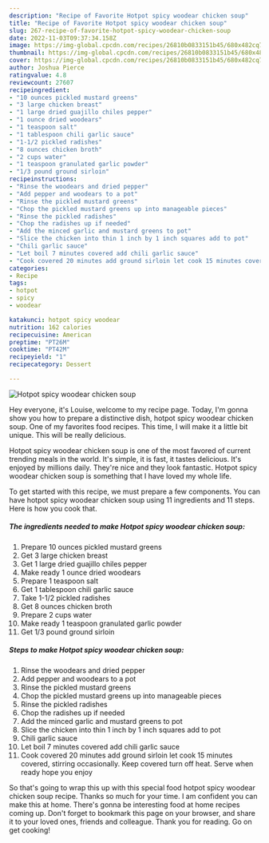 ```yaml
---
description: "Recipe of Favorite Hotpot spicy woodear chicken soup"
title: "Recipe of Favorite Hotpot spicy woodear chicken soup"
slug: 267-recipe-of-favorite-hotpot-spicy-woodear-chicken-soup
date: 2022-11-03T09:37:34.158Z
image: https://img-global.cpcdn.com/recipes/26810b0833151b45/680x482cq70/hotpot-spicy-woodear-chicken-soup-recipe-main-photo.jpg
thumbnail: https://img-global.cpcdn.com/recipes/26810b0833151b45/680x482cq70/hotpot-spicy-woodear-chicken-soup-recipe-main-photo.jpg
cover: https://img-global.cpcdn.com/recipes/26810b0833151b45/680x482cq70/hotpot-spicy-woodear-chicken-soup-recipe-main-photo.jpg
author: Joshua Pierce
ratingvalue: 4.8
reviewcount: 27607
recipeingredient:
- "10 ounces pickled mustard greens"
- "3 large chicken breast"
- "1 large dried guajillo chiles pepper"
- "1 ounce dried woodears"
- "1 teaspoon salt"
- "1 tablespoon chili garlic sauce"
- "1-1/2 pickled radishes"
- "8 ounces chicken broth"
- "2 cups water"
- "1 teaspoon granulated garlic powder"
- "1/3 pound ground sirloin"
recipeinstructions:
- "Rinse the woodears and dried pepper"
- "Add pepper and woodears to a pot"
- "Rinse the pickled mustard greens"
- "Chop the pickled mustard greens up into manageable pieces"
- "Rinse the pickled radishes"
- "Chop the radishes up if needed"
- "Add the minced garlic and mustard greens to pot"
- "Slice the chicken into thin 1 inch by 1 inch squares add to pot"
- "Chili garlic sauce"
- "Let boil 7 minutes covered add chili garlic sauce"
- "Cook covered 20 minutes add ground sirloin let cook 15 minutes covered, stirring occasionally. Keep covered turn off heat. Serve when ready hope you enjoy"
categories:
- Recipe
tags:
- hotpot
- spicy
- woodear

katakunci: hotpot spicy woodear 
nutrition: 162 calories
recipecuisine: American
preptime: "PT26M"
cooktime: "PT42M"
recipeyield: "1"
recipecategory: Dessert

---
```



![Hotpot spicy woodear chicken soup](https://img-global.cpcdn.com/recipes/26810b0833151b45/680x482cq70/hotpot-spicy-woodear-chicken-soup-recipe-main-photo.jpg)

Hey everyone, it's Louise, welcome to my recipe page. Today, I'm gonna show you how to prepare a distinctive dish, hotpot spicy woodear chicken soup. One of my favorites food recipes. This time, I will make it a little bit unique. This will be really delicious.



Hotpot spicy woodear chicken soup is one of the most favored of current trending meals in the world. It's simple, it is fast, it tastes delicious. It's enjoyed by millions daily. They're nice and they look fantastic. Hotpot spicy woodear chicken soup is something that I have loved my whole life.


To get started with this recipe, we must prepare a few components. You can have hotpot spicy woodear chicken soup using 11 ingredients and 11 steps. Here is how you cook that.

<!--inarticleads1-->

##### The ingredients needed to make Hotpot spicy woodear chicken soup:

1. Prepare 10 ounces pickled mustard greens
1. Get 3 large chicken breast
1. Get 1 large dried guajillo chiles pepper
1. Make ready 1 ounce dried woodears
1. Prepare 1 teaspoon salt
1. Get 1 tablespoon chili garlic sauce
1. Take 1-1/2 pickled radishes
1. Get 8 ounces chicken broth
1. Prepare 2 cups water
1. Make ready 1 teaspoon granulated garlic powder
1. Get 1/3 pound ground sirloin




<!--inarticleads2-->

##### Steps to make Hotpot spicy woodear chicken soup:

1. Rinse the woodears and dried pepper
1. Add pepper and woodears to a pot
1. Rinse the pickled mustard greens
1. Chop the pickled mustard greens up into manageable pieces
1. Rinse the pickled radishes
1. Chop the radishes up if needed
1. Add the minced garlic and mustard greens to pot
1. Slice the chicken into thin 1 inch by 1 inch squares add to pot
1. Chili garlic sauce
1. Let boil 7 minutes covered add chili garlic sauce
1. Cook covered 20 minutes add ground sirloin let cook 15 minutes covered, stirring occasionally. Keep covered turn off heat. Serve when ready hope you enjoy




So that's going to wrap this up with this special food hotpot spicy woodear chicken soup recipe. Thanks so much for your time. I am confident you can make this at home. There's gonna be interesting food at home recipes coming up. Don't forget to bookmark this page on your browser, and share it to your loved ones, friends and colleague. Thank you for reading. Go on get cooking!
